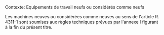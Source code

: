 Contexte: Equipements de travail neufs ou considérés comme neufs

Les machines neuves ou considérées comme neuves au sens de l'article R. 4311-1 sont soumises aux règles techniques prévues par l'annexe I figurant à la fin du présent titre.
